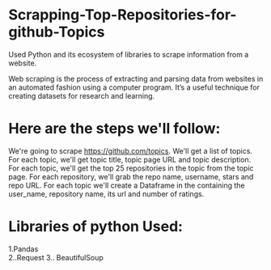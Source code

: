 # Scrapping-Top-Repositories-for-github-Topics
Used Python and its ecosystem of libraries to scrape information from a website.

 Web scraping is the process of extracting and parsing data from websites in an automated fashion using a computer program. It’s a useful technique for creating datasets for research and learning. 

 
# Here are the steps we'll follow:

We're going to scrape https://github.com/topics.
We'll get a list of topics. For each topic, we'll get topic title, topic page URL and topic description.
For each topic, we'll get the top 25 repositories in the topic from the topic page.
For each repository, we'll grab the repo name, username, stars and repo URL.
For each topic we'll create a Dataframe in the containing the user_name, repository name, its url and number of ratings.

# Libraries of python Used:
1.Pandas  
2..Request
3.. BeautifulSoup


